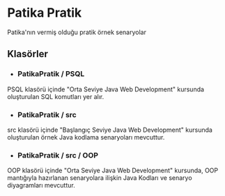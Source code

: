 # Patika Pratik
Patika'nın vermiş olduğu pratik örnek senaryolar



## Klasörler
+ ### PatikaPratik / PSQL
PSQL klasörü içinde "Orta Seviye Java Web Development" kursunda oluşturulan SQL komutları  yer alır.

+ ### PatikaPratik / src
src klasörü içinde "Başlangıç Seviye Java Web Development" kursunda oluşturulan örnek Java kodlama senaryoları mevcuttur.

+ ### PatikaPratik / src / OOP
OOP klasörü içinde "Orta Seviye Java Web Development" kursunda, OOP mantığıyla hazırlanan senaryolara ilişkin Java Kodları ve senaryo diyagramları mevcuttur.
